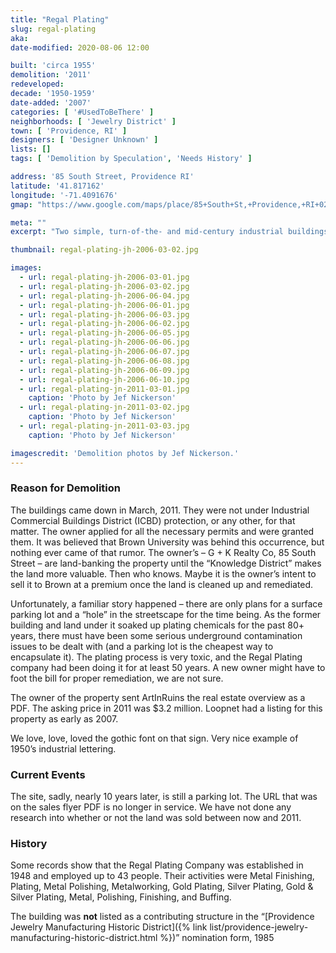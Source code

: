 ```yaml
---
title: "Regal Plating"
slug: regal-plating
aka:
date-modified: 2020-08-06 12:00

built: 'circa 1955'
demolition: '2011'
redeveloped: 
decade: '1950-1959'
date-added: '2007'
categories: [ '#UsedToBeThere' ]
neighborhoods: [ 'Jewelry District' ]
town: [ 'Providence, RI' ]
designers: [ 'Designer Unknown' ]
lists: []
tags: [ 'Demolition by Speculation', 'Needs History' ]

address: '85 South Street, Providence RI'
latitude: '41.817162'
longitude: '-71.4091676'
gmap: "https://www.google.com/maps/place/85+South+St,+Providence,+RI+02903/@41.817162,-71.4091676,83m/data=!3m1!1e3!4m5!3m4!1s0x89e4456afcf38bd5:0x71d62024bf9eecd8!8m2!3d41.817162!4d-71.408894"

meta: ""
excerpt: "Two simple, turn-of-the- and mid-century industrial buildings used for jewelry industry purposes over the past 50 years razed in 2011 for speculative purposes."

thumbnail: regal-plating-jh-2006-03-02.jpg

images:
  - url: regal-plating-jh-2006-03-01.jpg
  - url: regal-plating-jh-2006-03-02.jpg
  - url: regal-plating-jh-2006-06-04.jpg
  - url: regal-plating-jh-2006-06-01.jpg
  - url: regal-plating-jh-2006-06-03.jpg
  - url: regal-plating-jh-2006-06-02.jpg
  - url: regal-plating-jh-2006-06-05.jpg
  - url: regal-plating-jh-2006-06-06.jpg
  - url: regal-plating-jh-2006-06-07.jpg
  - url: regal-plating-jh-2006-06-08.jpg
  - url: regal-plating-jh-2006-06-09.jpg
  - url: regal-plating-jh-2006-06-10.jpg
  - url: regal-plating-jn-2011-03-01.jpg
    caption: 'Photo by Jef Nickerson'
  - url: regal-plating-jn-2011-03-02.jpg
    caption: 'Photo by Jef Nickerson'
  - url: regal-plating-jn-2011-03-03.jpg
    caption: 'Photo by Jef Nickerson'

imagescredit: 'Demolition photos by Jef Nickerson.'
---
```


### Reason for Demolition

The buildings came down in March, 2011. They were not under Industrial Commercial Buildings District (ICBD) protection, or any other, for that matter. The owner applied for all the necessary permits and were granted them. It was believed that Brown University was behind this occurrence, but nothing ever came of that rumor. The owner’s – G + K Realty Co, 85 South Street – are land-banking the property until the “Knowledge District” makes the land more valuable. Then who knows. Maybe it is the owner’s intent to sell it to Brown at a premium once the land is cleaned up and remediated. 

Unfortunately, a familiar story happened – there are only plans for a surface parking lot and a “hole” in the streetscape for the time being. As the former building and land under it soaked up plating chemicals for the past 80+ years, there must have been some serious underground contamination issues to be dealt with (and a parking lot is the cheapest way to encapsulate it). The plating process is very toxic, and the Regal Plating company had been doing it for at least 50 years. A new owner might have to foot the bill for proper remediation, we are not sure. 

The owner of the property sent ArtInRuins the real estate overview as a PDF. The asking price in 2011 was $3.2 million. Loopnet had a listing for this property as early as 2007. 

We love, love, loved the gothic font on that sign. Very nice example of 1950’s industrial lettering.


### Current Events

The site, sadly, nearly 10 years later, is still a parking lot. The URL that was on the sales flyer PDF is no longer in service. We have not done any research into whether or not the land was sold between now and 2011. 


### History

Some records show that the Regal Plating Company was established in 1948 and employed up to 43 people. Their activities were Metal Finishing, Plating, Metal Polishing, Metalworking, Gold Plating, Silver Plating, Gold & Silver Plating, Metal, Polishing, Finishing, and Buffing. 

The building was **not** listed as a contributing structure in the “[Providence Jewelry Manufacturing Historic District]({% link list/providence-jewelry-manufacturing-historic-district.html %})” nomination form, 1985
